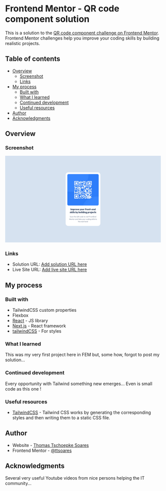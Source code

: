 # Frontend Mentor - QR code component solution

This is a solution to the [QR code component challenge on Frontend Mentor](https://www.frontendmentor.io/challenges/qr-code-component-iux_sIO_H). Frontend Mentor challenges help you improve your coding skills by building realistic projects.

## Table of contents

- [Overview](#overview)
  - [Screenshot](#screenshot)
  - [Links](#links)
- [My process](#my-process)
  - [Built with](#built-with)
  - [What I learned](#what-i-learned)
  - [Continued development](#continued-development)
  - [Useful resources](#useful-resources)
- [Author](#author)
- [Acknowledgments](#acknowledgments)

## Overview

### Screenshot

![](./screenshot.jpg)

### Links

- Solution URL: [Add solution URL here](https://github.com/ttsoares/qrcode)
- Live Site URL: [Add live site URL here](https://qrcode-eight-ebon.vercel.app/)

## My process

### Built with

- TailwindCSS custom properties
- Flexbox
- [React](https://reactjs.org/) - JS library
- [Next.js](https://nextjs.org/) - React framework
- [tailwindCSS](https://tailwindcss.com/) - For styles

### What I learned

This was my very first project here in FEM but, some how, forgot to post my solution...

### Continued development

Every opportunity with Tailwind something new emerges... Even is small code as this one !

### Useful resources

- [TailwindCSS](https://tailwindcss.com/docs/) - Tailwind CSS works by generating the corresponding styles and then writing them to a static CSS file.

## Author

- Website - [Thomas Tschoepke Soares](https://www.linkedin.com/in/thomas-soares-6791781b/)
- Frontend Mentor - [@ttsoares](https://www.frontendmentor.io/profile/ttsoares)

## Acknowledgments

Several very useful Youtube videos from nice persons helping the IT community...
